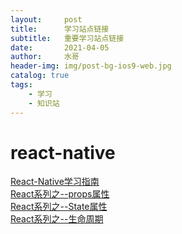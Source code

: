 ```yaml
---
layout:     post
title:      学习站点链接
subtitle:   重要学习站点链接
date:       2021-04-05
author:     水哥
header-img: img/post-bg-ios9-web.jpg
catalog: true
tags:
    - 学习
    - 知识站
---
```

# react-native

[React-Native学习指南](https://github.com/reactnativecn/react-native-guide)  
[React系列之--props属性](https://www.cnblogs.com/williamjie/p/9476178.html)  
[React系列之--State属性](https://www.jianshu.com/p/75a95563d972)  
[React系列之--生命周期](https://segmentfault.com/a/1190000004168886)  



